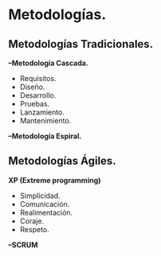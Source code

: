 # Metodologías.

## Metodologías Tradicionales.

**–Metodología Cascada.**
- Requisitos.
- Diseño.
- Desarrollo.
- Pruebas.
- Lanzamiento.
- Mantenimiento.

**–Metodología Espiral.**

## Metodologías Ágiles.

**XP (Extreme programming)**
- Simplicidad.
- Comunicación.
- Realimentación.
- Coraje.
- Respeto.

**–SCRUM**
